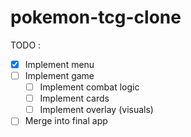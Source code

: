 # pokemon-tcg-clone

TODO :

- [x] Implement menu
- [ ] Implement game
    - [ ] Implement combat logic
    - [ ] Implement cards
    - [ ] Implement overlay (visuals)
- [ ] Merge into final app
